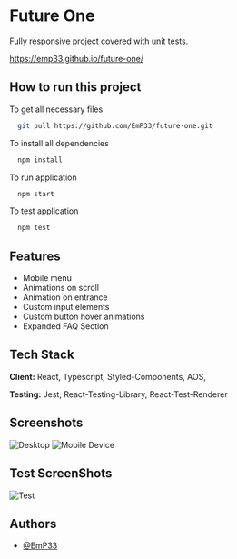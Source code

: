 # Future One

Fully responsive project covered with unit tests.

https://emp33.github.io/future-one/

## How to run this project

To get all necessary files

```bash
  git pull https://github.com/EmP33/future-one.git
```

To install all dependencies

```bash
  npm install
```

To run application

```bash
  npm start
```

To test application

```bash
  npm test
```

## Features

- Mobile menu
- Animations on scroll
- Animation on entrance
- Custom input elements
- Custom button hover animations
- Expanded FAQ Section

## Tech Stack

**Client:** React, Typescript, Styled-Components, AOS,

**Testing:** Jest, React-Testing-Library, React-Test-Renderer

## Screenshots

![Desktop](https://res.cloudinary.com/dtbemnmn4/image/upload/v1667049260/future_y0wilc.png)
![Mobile Device](https://res.cloudinary.com/dtbemnmn4/image/upload/v1667049263/screencapture-emp33-github-io-future-one-2022-10-29-15_13_52_llainm.png)

## Test ScreenShots

![Test](https://res.cloudinary.com/dtbemnmn4/image/upload/v1667049445/1667049428767_xexecm.png)

## Authors

- [@EmP33](https://github.com/EmP33)
